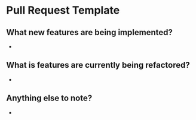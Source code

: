 # Pull Request Template

## What new features are being implemented?
- 

## What is features are currently being refactored?
- 

## Anything else to note?
- 